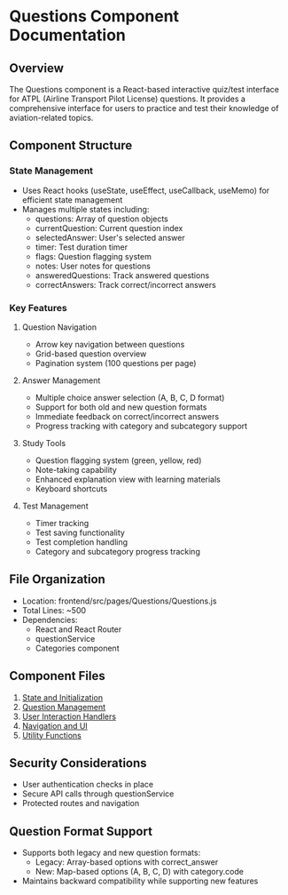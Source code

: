 # Questions Component Documentation

## Overview
The Questions component is a React-based interactive quiz/test interface for ATPL (Airline Transport Pilot License) questions. It provides a comprehensive interface for users to practice and test their knowledge of aviation-related topics.

## Component Structure

### State Management
- Uses React hooks (useState, useEffect, useCallback, useMemo) for efficient state management
- Manages multiple states including:
  - questions: Array of question objects
  - currentQuestion: Current question index
  - selectedAnswer: User's selected answer
  - timer: Test duration timer
  - flags: Question flagging system
  - notes: User notes for questions
  - answeredQuestions: Track answered questions
  - correctAnswers: Track correct/incorrect answers

### Key Features
1. Question Navigation
   - Arrow key navigation between questions
   - Grid-based question overview
   - Pagination system (100 questions per page)

2. Answer Management
   - Multiple choice answer selection (A, B, C, D format)
   - Support for both old and new question formats
   - Immediate feedback on correct/incorrect answers
   - Progress tracking with category and subcategory support

3. Study Tools
   - Question flagging system (green, yellow, red)
   - Note-taking capability
   - Enhanced explanation view with learning materials
   - Keyboard shortcuts

4. Test Management
   - Timer tracking
   - Test saving functionality
   - Test completion handling
   - Category and subcategory progress tracking

## File Organization
- Location: frontend/src/pages/Questions/Questions.js
- Total Lines: ~500
- Dependencies:
  - React and React Router
  - questionService
  - Categories component

## Component Files
1. [State and Initialization](./01_StateAndInitialization.md)
2. [Question Management](./02_QuestionManagement.md)
3. [User Interaction Handlers](./03_UserInteractionHandlers.md)
4. [Navigation and UI](./04_NavigationAndUI.md)
5. [Utility Functions](./05_UtilityFunctions.md)

## Security Considerations
- User authentication checks in place
- Secure API calls through questionService
- Protected routes and navigation

## Question Format Support
- Supports both legacy and new question formats:
  - Legacy: Array-based options with correct_answer
  - New: Map-based options (A, B, C, D) with category.code
- Maintains backward compatibility while supporting new features
